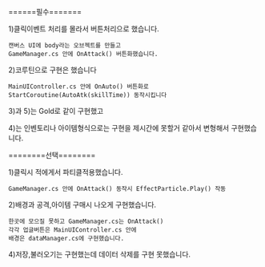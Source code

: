 ======필수=======

1)클릭이벤트 처리를 몰라서 버튼처리으로 했습니다.

    캔버스 UI에 body라는 오브젝트를 만들고     
    GameManager.cs 안에 OnAttack() 버튼화했습니다.
   
2)코루틴으로 구현은 했습니다

    MainUIController.cs 안에 OnAuto() 버튼화로
    StartCoroutine(AutoAtk(skillTime)) 동작시킵니다
   
3)과 5)는 Gold로 같이 구현했고
  
4)는 인벤토리나 아이템형식으로는 구현을 제시간에 못할거 같아서 변형해서 구현했습니다. 

========선택========

1)클릭시 적에게서 파티클적용했습니다.

    GameManager.cs 안에 OnAttack() 동작시 EffectParticle.Play() 작동
    
2)배경과 공격,아이템 구매시 나오게 구현했습니다.

    한곳에 모으질 못하고 GameManager.cs는 OnAttack() 
    각각 업글버튼은 MainUIController.cs 안에 
    배경은 dataManager.cs에 구현했습니다.
    
4)저장,불러오기는 구현했는데 데이터 삭제를 구현 못했습니다.
